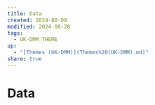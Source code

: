 ```yaml
---
title: Data
created: 2024-08-08
modified: 2024-08-28
tags:
  - UK-DMM_THEME
up:
  - "[Themes (UK-DMM)](Themes%20(UK-DMM).md)"
share: true
---
```

# Data
